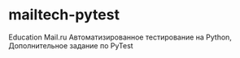 # mailtech-pytest
Education Mail.ru Автоматизированное тестирование на Python, Дополнительное задание по PyTest
